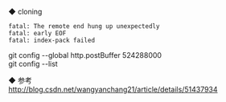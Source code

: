 ◆ cloning  
```
fatal: The remote end hung up unexpectedly 
fatal: early EOF 
fatal: index-pack failed
```
git config --global http.postBuffer 524288000  
git config --list  


◆ 参考  
http://blog.csdn.net/wangyanchang21/article/details/51437934  

